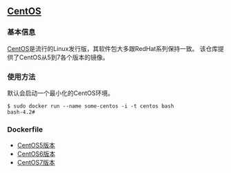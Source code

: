 ## [CentOS](https://registry.hub.docker.com/_/centos/)

### 基本信息
[CentOS](https://en.wikipedia.org/wiki/CentOS)是流行的Linux发行版，其软件包大多跟RedHat系列保持一致。
该仓库提供了CentOS从5到7各个版本的镜像。

### 使用方法
默认会启动一个最小化的CentOS环境。
```
$ sudo docker run --name some-centos -i -t centos bash
bash-4.2#
```

### Dockerfile
* [CentOS5版本](https://github.com/CentOS/sig-cloud-instance-images/blob/2e5a9c4e8b7191b393822e4b9e98820db5638a77/docker/Dockerfile)
* [CentOS6版本](https://github.com/CentOS/sig-cloud-instance-images/blob/8717e33ea5432ecb33d7ecefe8452a973715d037/docker/Dockerfile)
* [CentOS7版本](https://github.com/CentOS/sig-cloud-instance-images/blob/af7a1b9f8f30744360a10fe44c53a1591bef26f9/docker/Dockerfile)
